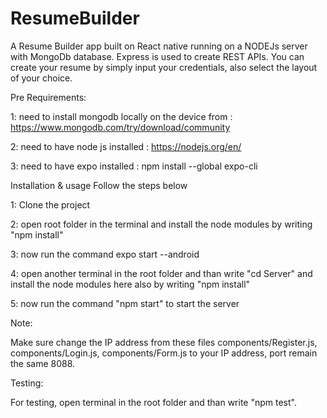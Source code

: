 # ResumeBuilder

A Resume Builder app built on React native running on a NODEJs server with MongoDb database. Express is used to create REST APIs.
You can create your resume by simply input your credentials, also select the layout of your choice.

Pre Requirements:

1: need to install mongodb locally on the device from : https://www.mongodb.com/try/download/community 

2: need to have node js installed : https://nodejs.org/en/

3: need to have expo installed : npm install --global expo-cli

Installation & usage
Follow the steps below

1: Clone the project

2: open root folder in the terminal and install the node modules by writing "npm install"

3: now run the command expo start --android

4: open another terminal in the root folder and than write "cd Server" and install the node modules here also by writing "npm install" 

5: now run the command "npm start" to start the server

Note: 

Make sure change the IP address from these files components/Register.js, components/Login.js, components/Form.js to your IP address, port remain the same 8088.

Testing:

For testing, open terminal in the root folder and than write "npm test".
